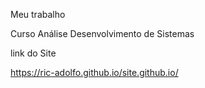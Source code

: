 Meu trabalho

Curso Análise Desenvolvimento de Sistemas

link do Site 

https://ric-adolfo.github.io/site.github.io/
